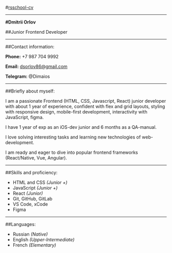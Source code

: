 #[rsschool-cv](https://github.com/dmitriios)

---
**#Dmitrii Orlov**

##Junior Frontend Developer

---
##Contact information:

**Phone:** +7 987 704 9992

**Email:** dsorlov86@gmail.com

**Telegram:** @Dimaios

---

##Briefly about myself:

I am a passionate Frontend (HTML, CSS, Javascript, React) junior developer with about 1 year of experience, confident with flex and grid layouts, styling with responsive design, mobile-first development, interactivity with JavaScript, figma.

I have 1 year of exp as an iOS-dev junior and 6 months as a QA-manual. 

I love solving interesting tasks and learning new technologies of web-development. 

I am ready and eager to dive into popular frontend frameworks (React/Native, Vue, Angular).

---

##Skills and proficiency:

- HTML and CSS _(Junior +)_
- JavaScript _(Junior +)_
- React _(Junior)_
- Git, GitHub, GitLab
- VS Code, xCode
- Figma

---
##Languages:

- Russian _(Native)_
- English _(Upper-Intermediate)_
- French _(Elementary)_
